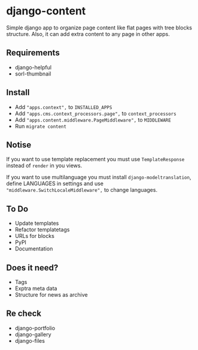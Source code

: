 # django-content
Simple django app to organize page content like flat pages with tree blocks structure.
Also, it can add extra content to any page in other apps.

## Requirements
* django-helpful
* sorl-thumbnail

## Install
* Add ```"apps.context",``` to ```INSTALLED_APPS ```
* Add ```"apps.cms.context_processors.page",``` to ```context_processors``` 
* Add ```"apps.content.middleware.PageMiddleware",``` to ```MIDDLEWARE```
* Run ```migrate content```

## Notise
If you want to use template replacement you must use
```TemplateResponse``` instead of ```render``` in you views.

If you want to use multilanguage you must install ```django-modeltranslation```, 
define LANGUAGES in settings and use ```"middleware.SwitchLocaleMiddleware",```
to change languages.

## To Do
* Update templates
* Refactor templatetags
* URLs for blocks
* PyPI
* Documentation

## Does it need?
* Tags
* Exptra meta data
* Structure for news as archive 

## Re check
- django-portfolio
- django-gallery
- django-files
